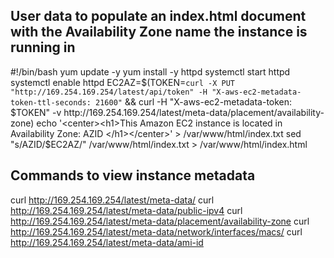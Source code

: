 ## User data to populate an index.html document with the Availability Zone name the instance is running in

#!/bin/bash
yum update -y
yum install -y httpd
systemctl start httpd
systemctl enable httpd
EC2AZ=$(TOKEN=`curl -X PUT "http://169.254.169.254/latest/api/token" -H "X-aws-ec2-metadata-token-ttl-seconds: 21600"` && curl -H "X-aws-ec2-metadata-token: $TOKEN" -v http://169.254.169.254/latest/meta-data/placement/availability-zone)
echo '<center><h1>This Amazon EC2 instance is located in Availability Zone: AZID </h1></center>' > /var/www/html/index.txt
sed "s/AZID/$EC2AZ/" /var/www/html/index.txt > /var/www/html/index.html

## Commands to view instance metadata

curl http://169.254.169.254/latest/meta-data/
curl http://169.254.169.254/latest/meta-data/public-ipv4
curl http://169.254.169.254/latest/meta-data/placement/availability-zone
curl http://169.254.169.254/latest/meta-data/network/interfaces/macs/
curl http://169.254.169.254/latest/meta-data/ami-id